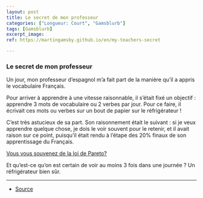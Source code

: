 ```yaml
---
layout: post
title: Le secret de mon professeur
categories: ["Longueur: Court", "Gamsblurb"]
tags: [Gamsblurb]
excerpt_image: 
ref: https://martingamsby.github.io/en/my-teachers-secret

---
```


### **Le secret de mon professeur**

Un jour, mon professeur d’espagnol m’a fait part de la manière qu’il a appris le vocabulaire Français.

Pour arriver à apprendre à une vitesse raisonnable, il s’était fixé un objectif : apprendre 3 mots de vocabulaire ou 2 verbes par jour. Pour ce faire, il écrivait ces mots ou verbes sur un bout de papier sur le réfrigérateur !

C’est très astucieux de sa part. Son raisonnement était le suivant : si je veux apprendre quelque chose, je dois le voir souvent pour le retenir, et il avait raison sur ce point, puisqu’il était rendu à l’étape des 20% finaux de son apprentissage du Français.

[Vous vous souvenez de la loi de Pareto?](https://martingamsby.github.io/pourquoi-80-des-richesses-appartient-a-20-des-gens-et-pourquoi-ca-touche-tout)

Et qu’est-ce qu’on est certain de voir au moins 3 fois dans une journée ? Un réfrigérateur bien sûr.

---

- [Source](https://blog.comment-apprendre.com/le-secret-de-mon-professeur/)

